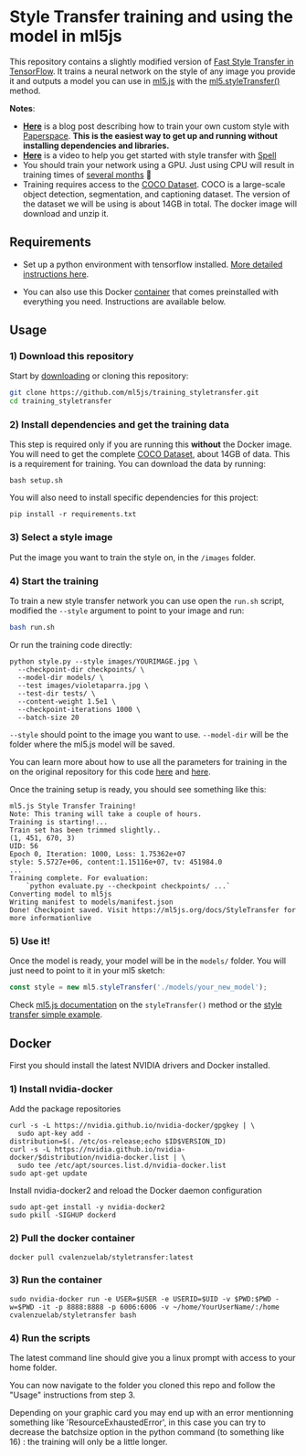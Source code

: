# Style Transfer training and using the model in ml5js

This repository contains a slightly modified version of [Fast Style Transfer in TensorFlow](https://github.com/lengstrom/fast-style-transfer). It trains a neural network on the style of any image you provide it and outputs a model you can use in [ml5.js](https://ml5js.org/) with the [ml5.styleTransfer()](https://ml5js.org/docs/StyleTransfer) method.

**Notes**: 
- **[Here](https://blog.paperspace.com/creating-your-own-style-transfer-mirror/)** is a blog post describing how to train your own custom style with [Paperspace](https://www.paperspace.com/). **This is the easiest way to get up and running without installing dependencies and libraries.**
- **[Here](https://www.youtube.com/watch?v=gye9hSIrRWI)** is a video to help you get started with style transfer with [Spell](https://www.spell.run/)
- You should train your network using a GPU. Just using CPU will result in training times of [several months](https://github.com/lengstrom/fast-style-transfer/issues/92) :calendar:
- Training requires access to the [COCO Dataset](http://cocodataset.org/#home). COCO is a large-scale object detection, segmentation, and captioning dataset. The version of the dataset we will be using is about 14GB in total. The docker image will download and unzip it.

## Requirements

- Set up a python environment with tensorflow installed. [More detailed instructions here](https://ml5js.org/docs/training-setup). 

- You can also use this Docker [container](https://hub.docker.com/r/cvalenzuelab/styletransfer/) that comes preinstalled with everything you need. Instructions are available below.


## Usage

### 1) Download this repository

Start by [downloading](https://github.com/ml5js/training_styletransfer/archive/master.zip) or cloning this repository:

```bash
git clone https://github.com/ml5js/training_styletransfer.git
cd training_styletransfer
```

### 2) Install dependencies and get the training data

This step is required only if you are running this **without** the Docker image. You will need to get the complete [COCO Dataset](http://cocodataset.org/#home), about 14GB of data. This is a requirement for training. You can download the data by running:

```
bash setup.sh
```

You will also need to install specific dependencies for this project:

```
pip install -r requirements.txt
```

### 3) Select a style image

Put the image you want to train the style on, in the `/images` folder.

### 4) Start the training

To train a new style transfer network you can use open the `run.sh` script, modified the `--style` argument to point to your image and run:

```bash
bash run.sh
```

Or run the training code directly:

```
python style.py --style images/YOURIMAGE.jpg \
  --checkpoint-dir checkpoints/ \
  --model-dir models/ \
  --test images/violetaparra.jpg \
  --test-dir tests/ \
  --content-weight 1.5e1 \
  --checkpoint-iterations 1000 \
  --batch-size 20
```

`--style` should point to the image you want to use. `--model-dir` will be the folder where the ml5.js model will be saved.

You can learn more about how to use all the parameters for training in the on the original repository for this code [here](https://github.com/lengstrom/fast-style-transfer#documentation) and [here](https://github.com/lengstrom/fast-style-transfer/blob/master/docs.md).

Once the training setup is ready, you should see something like this:

```
ml5.js Style Transfer Training!
Note: This traning will take a couple of hours.
Training is starting!...
Train set has been trimmed slightly..
(1, 451, 670, 3)
UID: 56
Epoch 0, Iteration: 1000, Loss: 1.75362e+07
style: 5.5727e+06, content:1.15116e+07, tv: 451984.0
...
Training complete. For evaluation:
    `python evaluate.py --checkpoint checkpoints/ ...`
Converting model to ml5js
Writing manifest to models/manifest.json
Done! Checkpoint saved. Visit https://ml5js.org/docs/StyleTransfer for more informationlive
```

### 5) Use it!

Once the model is ready, your model will be in the `models/` folder. You will just need to point to it in your ml5 sketch:

```javascript
const style = new ml5.styleTransfer('./models/your_new_model');
```

Check [ml5.js documentation](https://ml5js.org/docs/StyleTransfer) on the `styleTransfer()` method or the [style transfer simple example](https://ml5js.org/docs/style-transfer-image-example).


## Docker

First you should install the latest NVIDIA drivers and Docker installed.

### 1) Install nvidia-docker


Add the package repositories
```
curl -s -L https://nvidia.github.io/nvidia-docker/gpgkey | \
  sudo apt-key add -
distribution=$(. /etc/os-release;echo $ID$VERSION_ID)
curl -s -L https://nvidia.github.io/nvidia-docker/$distribution/nvidia-docker.list | \
  sudo tee /etc/apt/sources.list.d/nvidia-docker.list
sudo apt-get update
```

Install nvidia-docker2 and reload the Docker daemon configuration
```
sudo apt-get install -y nvidia-docker2
sudo pkill -SIGHUP dockerd
```

### 2) Pull the docker container

```
docker pull cvalenzuelab/styletransfer:latest
```

### 3) Run the container

```
sudo nvidia-docker run -e USER=$USER -e USERID=$UID -v $PWD:$PWD -w=$PWD -it -p 8888:8888 -p 6006:6006 -v ~/home/YourUserName/:/home cvalenzuelab/styletransfer bash
```

### 4) Run the scripts

The latest command line should give you a linux prompt with access to your home folder. 

You can now navigate to the folder you cloned this repo and follow the "Usage" instructions from step 3.

Depending on your graphic card you may end up with an error mentionning something like 'ResourceExhaustedError', in this case you can try to decrease the batchsize option in the python command (to something like 16) : the training will only be a little longer.